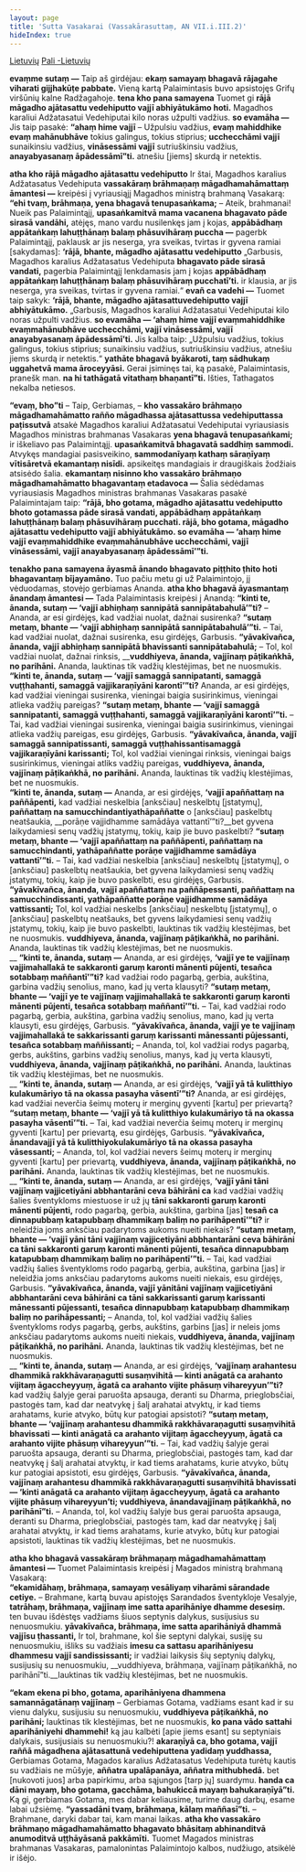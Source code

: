 ```yaml
---
layout: page
title: 'Sutta Vasakarai (Vassakārasuttaṃ, AN VII.i.III.2)' 
hideIndex: true  
---
```

<a href="../Vassakārasutta-lt" class="btn btn-primary btn-next">Lietuvių</a>
<a href="../Vassakārasutta pali" class="btn btn-primary btn-next">Pali -Lietuvių</a> <br />

__evaṃme sutaṃ —__ Taip aš girdėjau: __ekaṃ samayaṃ bhagavā rājagahe viharati gijjhakūṭe pabbate.__ Vieną kartą Palaimintasis buvo apsistojęs Grifų viršūnių kalne Radžagahoje. __tena kho pana samayena__ Tuomet gi __rājā māgadho ajātasattu vedehiputto vajjī abhiyātukāmo hoti.__ Magadhos karaliui Adžatasatui Vedehiputai kilo noras užpulti vadžius. __so evamāha —__ Jis taip pasakė: __“ahaṃ hime vajjī__ – Užpulsiu vadžius, __evaṃ mahiddhike evaṃ mahānubhāve__ tokius galingus, tokius stiprius; __ucchecchāmi vajjī__ sunaikinsiu vadžius, __vināsessāmi vajjī__ sutriuškinsiu vadžius, __anayabyasanaṃ āpādessāmī”ti.__ atnešiu [jiems] skurdą ir netektis.

__atha kho rājā māgadho ajātasattu vedehiputto__ Ir štai, Magadhos karalius Adžatasatus Vedehiputa __vassakāraṃ brāhmaṇaṃ māgadhamahāmattaṃ āmantesi —__ kreipėsi į vyriausiąjį Magadhos ministrą brahmaną Vasakarą: __“ehi tvaṃ, brāhmaṇa, yena bhagavā tenupasaṅkama;__ – Ateik, brahmanai! Nueik pas Palaimintąjį, __upasaṅkamitvā mama vacanena bhagavato pāde sirasā vandāhi,__ atėjęs, mano vardu nusilenkęs jam į kojas, __appābādhaṃ appātaṅkaṃ lahuṭṭhānaṃ balaṃ phāsuvihāraṃ puccha —__ pagerbk Palaimintąjį, paklausk ar jis neserga, yra sveikas, tvirtas ir gyvena ramiai [sakydamas]: __‘rājā, bhante, māgadho ajātasattu vedehiputto__ „Garbusis, Magadhos karalius Adžatasatus Vedehiputa __bhagavato pāde sirasā vandati,__ pagerbia Palaimintąjį lenkdamasis jam į kojas __appābādhaṃ appātaṅkaṃ lahuṭṭhānaṃ balaṃ phāsuvihāraṃ pucchatī’ti.__ ir klausia, ar jis neserga, yra sveikas, tvirtas ir gyvena ramiai.“ __evañ ca vadehi —__ Tuomet taip sakyk: __‘rājā, bhante, māgadho ajātasattuvedehiputto vajjī abhiyātukāmo.__ „Garbusis, Magadhos karaliui Adžatasatui Vedehiputai kilo noras užpulti vadžius. __so evamāha — ‘ahaṃ hime vajjī evaṃmahiddhike evaṃmahānubhāve ucchecchāmi, vajjī vināsessāmi, vajjī anayabyasanaṃ āpādessāmī’ti.__ Jis kalba taip: „Užpulsiu vadžius, tokius galingus, tokius stiprius; sunaikinsiu vadžius, sutriuškinsiu vadžius, atnešiu jiems skurdą ir netektis.“ __yathāte bhagavā byākaroti, taṃ sādhukaṃ uggahetvā mama āroceyyāsi.__ Gerai įsiminęs tai, ką pasakė, Palaimintasis, pranešk man. __na hi tathāgatā vitathaṃ bhaṇantī”ti.__ Išties, Tathagatos nekalba netiesos.

__“evaṃ, bho”ti__ – Taip, Gerbiamas, – __kho vassakāro brāhmaṇo māgadhamahāmatto rañño māgadhassa ajātasattussa vedehiputtassa paṭissutvā__ atsakė Magadhos karaliui Adžatasatui Vedehiputai vyriausiasis Magadhos ministras brahmanas Vasakaras __yena bhagavā tenupasaṅkami;__ ir iškeliavo pas Palaimintąjį. __upasaṅkamitvā bhagavatā saddhiṃ sammodi.__ Atvykęs mandagiai pasisveikino, __sammodanīyaṃ kathaṃ sāraṇīyaṃ vītisāretvā ekamantaṃ nisīdi.__ apsikeitęs mandagiais ir draugiškais žodžiais atsisėdo šalia. __ekamantaṃ nisinno kho vassakāro brāhmaṇo māgadhamahāmatto bhagavantaṃ etadavoca —__ Šalia sėdėdamas vyriausiasis Magadhos ministras brahmanas Vasakaras pasakė Palaimintajam taip: __“rājā, bho gotama, māgadho ajātasattu vedehiputto bhoto gotamassa pāde sirasā vandati, appābādhaṃ appātaṅkaṃ lahuṭṭhānaṃ balaṃ phāsuvihāraṃ pucchati. rājā, bho gotama, māgadho ajātasattu vedehiputto vajjī abhiyātukāmo. so evamāha — ‘ahaṃ hime vajjī evaṃmahiddhike evaṃmahānubhāve ucchecchāmi, vajjī vināsessāmi, vajjī anayabyasanaṃ āpādessāmī’”ti.__

__tenakho pana samayena āyasmā ānando bhagavato piṭṭhito ṭhito hoti bhagavantaṃ bījayamāno.__ Tuo pačiu metu gi už Palaimintojo, jį vėduodamas, stovėjo gerbiamas Ananda. __atha kho bhagavā āyasmantaṃ ānandaṃ āmantesi —__ Tada Palaimintasis kreipėsi į Anandą: __“kinti te, ānanda, sutaṃ — ‘vajjī abhiṇhaṃ sannipātā sannipātabahulā’”ti?__ – Ananda, ar esi girdėjęs, kad vadžiai nuolat, dažnai susirenka? __“sutaṃ metaṃ, bhante — ‘vajjī abhiṇhaṃ sannipātā sannipātabahulā’”ti.__ – Tai, kad vadžiai nuolat, dažnai susirenka, esu girdėjęs, Garbusis. __“yāvakīvañca, ānanda, vajjī abhiṇhaṃ sannipātā bhavissanti sannipātabahulā;__ – Tol, kol vadžiai nuolat, dažnai rinksis, ____vuddhiyeva, ānanda, vajjīnaṃ pāṭikaṅkhā, no parihāni.__ Ananda, lauktinas tik vadžių klestėjimas, bet ne nuosmukis.<br/> __“kinti te, ānanda, sutaṃ — ‘vajjī samaggā sannipatanti, samaggā vuṭṭhahanti, samaggā vajjikaraṇīyāni karontī’”ti?__ Ananda, ar esi girdėjęs, kad vadžiai vieningai susirenka, vieningai baigia susirinkimus, vieningai atlieka vadžių pareigas? __“sutaṃ metaṃ, bhante — ‘vajjī samaggā sannipatanti, samaggā vuṭṭhahanti, samaggā vajjikaraṇīyāni karontī’”ti.__ – Tai, kad vadžiai vieningai susirenka, vieningai baigia susirinkimus, vieningai atlieka vadžių pareigas, esu girdėjęs, Garbusis. __“yāvakīvañca, ānanda, vajjī samaggā sannipatissanti, samaggā vuṭṭhahissantisamaggā vajjikaraṇīyāni karissanti;__ Tol, kol vadžiai vieningai rinksis, vieningai baigs susirinkimus, vieningai atliks vadžių pareigas, __vuddhiyeva, ānanda, vajjīnaṃ pāṭikaṅkhā, no parihāni.__ Ananda, lauktinas tik vadžių klestėjimas, bet ne nuosmukis.<br/>__“kinti te, ānanda, sutaṃ —__ Ananda, ar esi girdėjęs, __‘vajjī apaññattaṃ na paññāpenti,__ kad vadžiai neskelbia [anksčiau] neskelbtų [įstatymų], __paññattaṃ na samucchindantiyathāpaññatte__ o [anksčiau] paskelbtų neatšaukia, __porāṇe vajjidhamme samādāya vattantī’”ti?__bet gyvena laikydamiesi senų vadžių įstatymų, tokių, kaip jie buvo paskelbti? __“sutaṃ metaṃ, bhante — ‘vajjī apaññattaṃ na paññāpenti, paññattaṃ na samucchindanti, yathāpaññatte porāṇe vajjidhamme samādāya vattantī’”ti.__ – Tai, kad vadžiai neskelbia [anksčiau] neskelbtų [įstatymų], o [anksčiau] paskelbtų neatšaukia, bet gyvena laikydamiesi senų vadžių įstatymų, tokių, kaip jie buvo paskelbti, esu girdėjęs, Garbusis. __“yāvakīvañca, ānanda, vajjī apaññattaṃ na paññāpessanti, paññattaṃ na samucchindissanti, yathāpaññatte porāṇe vajjidhamme samādāya vattissanti;__ Tol, kol vadžiai neskelbs [anksčiau] neskelbtų [įstatymų], o [anksčiau] paskelbtų neatšauks, bet gyvens laikydamiesi senų vadžių įstatymų, tokių, kaip jie buvo paskelbti, lauktinas tik vadžių klestėjimas, bet ne nuosmukis. __vuddhiyeva, ānanda, vajjīnaṃ pāṭikaṅkhā, no parihāni.__ Ananda, lauktinas tik vadžių klestėjimas, bet ne nuosmukis.<br/> __
__“kinti te, ānanda, sutaṃ —__ Ananda, ar esi girdėjęs, __‘vajjī ye te vajjīnaṃ vajjimahallakā te sakkaronti garuṃ karonti mānenti pūjenti, tesañca sotabbaṃ maññantī’”ti?__ kad vadžiai rodo pagarbą, gerbia, aukština, garbina vadžių senolius, mano, kad jų verta klausyti? __“sutaṃ metaṃ, bhante — ‘vajjī ye te vajjīnaṃ vajjimahallakā te sakkaronti garuṃ karonti mānenti pūjenti, tesañca sotabbaṃ maññantī’”ti.__ – Tai, kad vadžiai rodo pagarbą, gerbia, aukština, garbina vadžių senolius, mano, kad jų verta klausyti, esu girdėjęs, Garbusis. __“yāvakīvañca, ānanda, vajjī ye te vajjīnaṃ vajjimahallakā te sakkarissanti garuṃ karissanti mānessanti pūjessanti, tesañca sotabbaṃ maññissanti;__ – Ananda, tol, kol vadžiai rodys pagarbą, gerbs, aukštins, garbins vadžių senolius, manys, kad jų verta klausyti, __vuddhiyeva, ānanda, vajjīnaṃ pāṭikaṅkhā, no parihāni.__ Ananda, lauktinas tik vadžių klestėjimas, bet ne nuosmukis.<br/> __
__“kinti te, ānanda, sutaṃ —__ Ananda, ar esi girdėjęs, __‘vajjī yā tā kulitthiyo kulakumāriyo tā na okassa pasayha vāsentī’”ti?__ Ananda, ar esi girdėjęs, kad vadžiai neverčia šeimų moterų ir merginų gyventi [kartu] per prievartą? __“sutaṃ metaṃ, bhante — ‘vajjī yā tā kulitthiyo kulakumāriyo tā na okassa pasayha vāsentī’”ti.__ – Tai, kad vadžiai neverčia šeimų moterų ir merginų gyventi [kartu] per prievartą, esu girdėjęs, Garbusis. __“yāvakīvañca, ānandavajjī yā tā kulitthiyokulakumāriyo tā na okassa pasayha vāsessanti;__ – Ananda, tol, kol vadžiai nevers šeimų moterų ir merginų gyventi [kartu] per prievartą, __vuddhiyeva, ānanda, vajjīnaṃ pāṭikaṅkhā, no parihāni.__ Ananda, lauktinas tik vadžių klestėjimas, bet ne nuosmukis.<br/> __
__“kinti te, ānanda, sutaṃ —__ Ananda, ar esi girdėjęs, __‘vajjī yāni tāni vajjīnaṃ vajjicetiyāni abbhantarāni ceva bāhirāni ca__ kad vadžiai vadžių šalies šventykloms miestuose ir už jų __tāni sakkaronti garuṃ karonti mānenti pūjenti,__ rodo pagarbą, gerbia, aukština, garbina [jas] __tesañ ca dinnapubbaṃ katapubbaṃ dhammikaṃ baliṃ no parihāpentī’”ti?__  ir neleidžia joms anksčiau padarytoms aukoms nueiti niekais? __“sutaṃ metaṃ, bhante — ‘vajjī yāni tāni vajjīnaṃ vajjicetiyāni abbhantarāni ceva bāhirāni ca tāni sakkaronti garuṃ karonti mānenti pūjenti, tesañca dinnapubbaṃ katapubbaṃ dhammikaṃ baliṃ no parihāpentī’”ti.__ – Tai, kad vadžiai vadžių šalies šventykloms rodo pagarbą, gerbia, aukština, garbina [jas] ir neleidžia joms anksčiau padarytoms aukoms nueiti niekais, esu girdėjęs, Garbusis. __“yāvakīvañca, ānanda, vajjī yānitāni vajjīnaṃ vajjicetiyāni abbhantarāni ceva bāhirāni ca tāni sakkarissanti garuṃ karissanti mānessanti pūjessanti, tesañca dinnapubbaṃ katapubbaṃ dhammikaṃ baliṃ no parihāpessanti;__ – Ananda, tol, kol vadžiai vadžių šalies šventykloms rodys pagarbą, gerbs, aukštins, garbins [jas] ir neleis joms anksčiau padarytoms aukoms nueiti niekais, __vuddhiyeva, ānanda, vajjīnaṃ pāṭikaṅkhā, no parihāni.__ Ananda, lauktinas tik vadžių klestėjimas, bet ne nuosmukis.<br/> __
__“kinti te, ānanda, sutaṃ —__ Ananda, ar esi girdėjęs, __‘vajjīnaṃ arahantesu dhammikā rakkhāvaraṇagutti susaṃvihitā — kinti anāgatā ca arahanto vijitaṃ āgaccheyyuṃ, āgatā ca arahanto vijite phāsuṃ vihareyyun’”ti?__ kad vadžių šalyje gerai paruošta apsauga, deranti su Dharma, prieglobsčiai, pastogės tam, kad dar neatvykę į šalį arahatai atvyktų, ir kad tiems arahatams, kurie atvyko, būtų kur patogiai apsistoti? __“sutaṃ metaṃ, bhante — ‘vajjīnaṃ arahantesu dhammikā rakkhāvaraṇagutti susaṃvihitā bhavissati — kinti anāgatā ca arahanto vijitaṃ āgaccheyyuṃ, āgatā ca arahanto vijite phāsuṃ vihareyyun’”ti.__ – Tai, kad vadžių šalyje gerai paruošta apsauga, deranti su Dharma, prieglobsčiai, pastogės tam, kad dar neatvykę į šalį arahatai atvyktų, ir kad tiems arahatams, kurie atvyko, būtų kur patogiai apsistoti, esu girdėjęs, Garbusis. __“yāvakīvañca, ānanda, vajjīnaṃ arahantesu dhammikā rakkhāvaraṇagutti susaṃvihitā bhavissati — ‘kinti anāgatā ca arahanto vijitaṃ āgaccheyyuṃ, āgatā ca arahanto vijite phāsuṃ vihareyyun’ti; vuddhiyeva, ānandavajjīnaṃ pāṭikaṅkhā, no parihānī”ti.__ – Ananda, tol, kol vadžių šalyje bus gerai paruošta apsauga, deranti su Dharma, prieglobsčiai, pastogės tam, kad dar neatvykę į šalį arahatai atvyktų, ir kad tiems arahatams, kurie atvyko, būtų kur patogiai apsistoti, lauktinas tik vadžių klestėjimas, bet ne nuosmukis.

__atha kho bhagavā vassakāraṃ brāhmaṇaṃ māgadhamahāmattaṃ āmantesi —__ Tuomet Palaimintasis kreipėsi į Magados ministrą brahmaną Vasakarą:<br/> __“ekamidāhaṃ, brāhmaṇa, samayaṃ vesāliyaṃ viharāmi sārandade cetiye.__ – Brahmane, kartą buvau apistojęs Sarandados šventykloje Vesalyje, __tatrāhaṃ, brāhmaṇa, vajjīnaṃ ime satta aparihāniye dhamme desesiṃ.__ ten buvau išdėstęs vadžiams šiuos septynis dalykus, susijusius su nenuosmukiu. __yāvakīvañca, brāhmaṇa, ime satta aparihāniyā dhammā vajjīsu ṭhassanti,__ Ir tol, brahmane, kol šie septyni dalykai, susiję su nenuosmukiu, išliks su vadžiais __imesu ca sattasu aparihāniyesu dhammesu vajjī sandississanti;__ ir vadžiai laikysis šių septynių dalykų, susijusių su nenuosmukiu, __vuddhiyeva, brāhmaṇa, vajjīnaṃ pāṭikaṅkhā, no parihānī”ti.__lauktinas tik vadžių klestėjimas, bet ne nuosmukis.

__“ekam ekena pi bho, gotama, aparihāniyena dhammena samannāgatānaṃ vajjīnaṃ__ – Gerbiamas Gotama, vadžiams esant kad ir su vienu dalyku, susijusiu su nenuosmukiu, __vuddhiyeva pāṭikaṅkhā, no parihāni;__ lauktinas tik klestėjimas, bet ne nuosmukis, __ko pana vādo sattahi aparihāniyehi dhammehi!__ ką jau kalbėti [apie jiems esant] su septyniais dalykais, susijusiais su nenuosmukiu?! __akaraṇīyā ca, bho gotama, vajjī raññā māgadhena ajātasattunā vedehiputtena yadidaṃ yuddhassa,__ Gerbiamas Gotama, Magados karalius Adžatasatus Vedehiputa turėtų kautis su vadžiais ne mūšyje, __aññatra upalāpanāya, aññatra mithubhedā.__ bet [nukovoti juos] arba papirkimu, arba sąjungos [tarp jų] suardymu. __handa ca dāni mayaṃ, bho gotama, gacchāma, bahukiccā mayaṃ bahukaraṇīyā”ti.__ Ką gi, gerbiamas Gotama, mes dabar keliausime, turime daug darbų, esame labai užsiėmę. __“yassadāni tvaṃ, brāhmaṇa, kālaṃ maññasī”ti.__ – Brahmane, daryki dabar tai, kam manai laikas. __atha kho vassakāro brāhmaṇo māgadhamahāmatto bhagavato bhāsitaṃ abhinanditvā anumoditvā uṭṭhāyāsanā pakkāmīti.__ Tuomet Magados ministras brahmanas Vasakaras, pamalonintas Palaimintojo kalbos, nudžiugo, atsikėlė ir išėjo.
